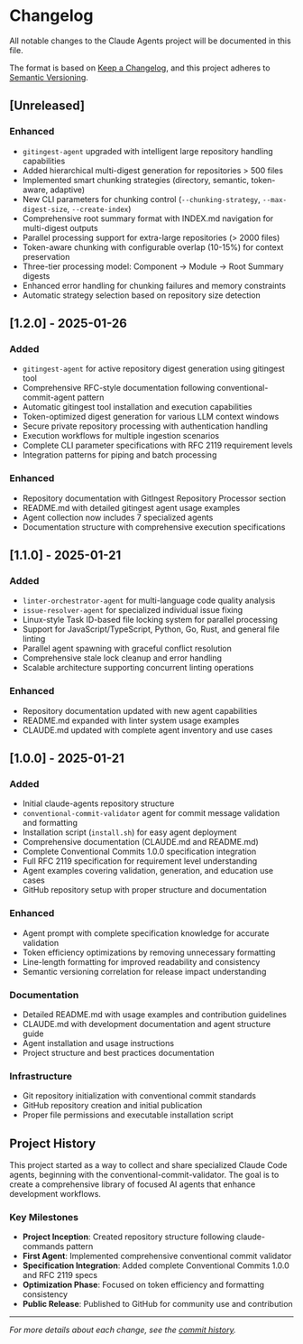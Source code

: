 # Changelog

All notable changes to the Claude Agents project will be documented in this file.

The format is based on [Keep a Changelog](https://keepachangelog.com/en/1.0.0/),
and this project adheres to [Semantic Versioning](https://semver.org/spec/v2.0.0.html).

## [Unreleased]

### Enhanced
- `gitingest-agent` upgraded with intelligent large repository handling capabilities
- Added hierarchical multi-digest generation for repositories > 500 files
- Implemented smart chunking strategies (directory, semantic, token-aware, adaptive)
- New CLI parameters for chunking control (`--chunking-strategy`, `--max-digest-size`, `--create-index`)
- Comprehensive root summary format with INDEX.md navigation for multi-digest outputs
- Parallel processing support for extra-large repositories (> 2000 files)
- Token-aware chunking with configurable overlap (10-15%) for context preservation
- Three-tier processing model: Component → Module → Root Summary digests
- Enhanced error handling for chunking failures and memory constraints
- Automatic strategy selection based on repository size detection

## [1.2.0] - 2025-01-26

### Added
- `gitingest-agent` for active repository digest generation using gitingest tool
- Comprehensive RFC-style documentation following conventional-commit-agent pattern
- Automatic gitingest tool installation and execution capabilities
- Token-optimized digest generation for various LLM context windows
- Secure private repository processing with authentication handling
- Execution workflows for multiple ingestion scenarios
- Complete CLI parameter specifications with RFC 2119 requirement levels
- Integration patterns for piping and batch processing

### Enhanced
- Repository documentation with GitIngest Repository Processor section
- README.md with detailed gitingest agent usage examples
- Agent collection now includes 7 specialized agents
- Documentation structure with comprehensive execution specifications

## [1.1.0] - 2025-01-21

### Added
- `linter-orchestrator-agent` for multi-language code quality analysis
- `issue-resolver-agent` for specialized individual issue fixing
- Linux-style Task ID-based file locking system for parallel processing
- Support for JavaScript/TypeScript, Python, Go, Rust, and general file linting
- Parallel agent spawning with graceful conflict resolution
- Comprehensive stale lock cleanup and error handling
- Scalable architecture supporting concurrent linting operations

### Enhanced
- Repository documentation updated with new agent capabilities
- README.md expanded with linter system usage examples
- CLAUDE.md updated with complete agent inventory and use cases

## [1.0.0] - 2025-01-21

### Added
- Initial claude-agents repository structure
- `conventional-commit-validator` agent for commit message validation and formatting
- Installation script (`install.sh`) for easy agent deployment
- Comprehensive documentation (CLAUDE.md and README.md)
- Complete Conventional Commits 1.0.0 specification integration
- Full RFC 2119 specification for requirement level understanding
- Agent examples covering validation, generation, and education use cases
- GitHub repository setup with proper structure and documentation

### Enhanced
- Agent prompt with complete specification knowledge for accurate validation
- Token efficiency optimizations by removing unnecessary formatting
- Line-length formatting for improved readability and consistency
- Semantic versioning correlation for release impact understanding

### Documentation
- Detailed README.md with usage examples and contribution guidelines
- CLAUDE.md with development documentation and agent structure guide
- Agent installation and usage instructions
- Project structure and best practices documentation

### Infrastructure
- Git repository initialization with conventional commit standards
- GitHub repository creation and initial publication
- Proper file permissions and executable installation script

## Project History

This project started as a way to collect and share specialized Claude Code agents, beginning with the conventional-commit-validator. The goal is to create a comprehensive library of focused AI agents that enhance development workflows.

### Key Milestones
- **Project Inception**: Created repository structure following claude-commands pattern
- **First Agent**: Implemented comprehensive conventional commit validator
- **Specification Integration**: Added complete Conventional Commits 1.0.0 and RFC 2119 specs
- **Optimization Phase**: Focused on token efficiency and formatting consistency
- **Public Release**: Published to GitHub for community use and contribution

---

*For more details about each change, see the [commit history](https://github.com/MOlechowski/claude-agents/commits/master).*